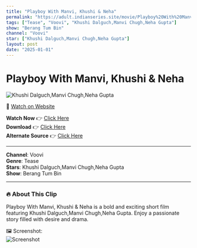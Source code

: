 ```yaml
---
title: "Playboy With Manvi, Khushi & Neha"
permalink: "https://adult.indianseries.site/movie/Playboy%20With%20Manvi%2C%20Khushi%20%26%20Neha"
tags: ["Tease", "Voovi", "Khushi Dalguch,Manvi Chugh,Neha Gupta"]
show: "Berang Tum Bin"
channel: "Voovi"
star: ["Khushi Dalguch,Manvi Chugh,Neha Gupta"]
layout: post
date: "2025-01-01"
---
```


# Playboy With Manvi, Khushi & Neha

![Khushi Dalguch,Manvi Chugh,Neha Gupta](https://shorts.desisins.com/wp-content/uploads/2024/11/Manvi-Chugh-Berang-Tum-Bin-DesiSins.com_.jpg)

🔗 [Watch on Website](https://adult.indianseries.site/movie/Playboy%20With%20Manvi%2C%20Khushi%20%26%20Neha)

**Watch Now** 👉 [Click Here](https://adult.indianseries.site/movie/Playboy%20With%20Manvi%2C%20Khushi%20%26%20Neha)  
**Download** 👉 [Click Here](https://adult.indianseries.site/movie/Playboy%20With%20Manvi%2C%20Khushi%20%26%20Neha)  
**Alternate Source** 👉 [Click Here](https://adult.indianseries.site/movie/Playboy%20With%20Manvi%2C%20Khushi%20%26%20Neha)

---

**Channel**: Voovi  
**Genre**: Tease  
**Stars**: Khushi Dalguch,Manvi Chugh,Neha Gupta  
**Show**: Berang Tum Bin

---

### 🔥 About This Clip

Playboy With Manvi, Khushi & Neha is a bold and exciting short film featuring Khushi Dalguch,Manvi Chugh,Neha Gupta. Enjoy a passionate story filled with desire and drama.
 
🖼️ Screenshot:  
![Screenshot](https://shorts.desisins.com/wp-content/uploads/2024/11/Manvi-Chugh-Berang-Tum-Bin-DesiSins.com_.jpg)
